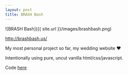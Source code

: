 ```yaml
---
layout: post
title: BRASH Bash
---
```


![BRASH Bash]({{ site.url }}/images/brashbash.png)



http://brashbash.us/

My most personal project so far, my wedding website ❤

Intentionally using pure, uncut vanilla html/css/javascript.

Code [here](https://github.com/ashwoodall/brashbash)
